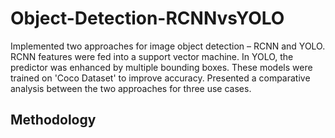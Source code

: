 # Object-Detection-RCNNvsYOLO

Implemented two approaches for image object detection – RCNN and YOLO. RCNN features were fed into a support vector machine. In YOLO, the predictor was enhanced by multiple bounding boxes. These models were trained on 'Coco Dataset' to improve accuracy. Presented a comparative analysis between the two approaches for three use cases.

## Methodology

<!---
Photo Still Compare
-->

<!---
Photo Video Compare
-->

<!---
WebCam Compare
-->







